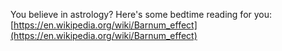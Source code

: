 You believe in astrology? Here's some bedtime reading for you: [https://en.wikipedia.org/wiki/Barnum_effect](https://en.wikipedia.org/wiki/Barnum_effect)
